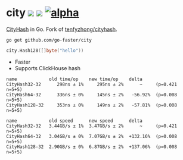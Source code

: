 # city [![](https://img.shields.io/badge/go-pkg-00ADD8)](https://pkg.go.dev/github.com/go-faster/city#section-documentation) [![](https://img.shields.io/codecov/c/github/go-faster/city?label=cover)](https://codecov.io/gh/go-faster/city) [![alpha](https://img.shields.io/badge/-alpha-orange)](https://go-faster.org/docs/projects/status#alpha)
[CityHash](https://github.com/google/cityhash) in Go. Fork of [tenfyzhong/cityhash](https://github.com/tenfyzhong/cityhash).

```console
go get github.com/go-faster/city
```

```go
city.Hash128([]byte("hello"))
```

* Faster
* Supports ClickHouse hash

```
name            old time/op    new time/op    delta
CityHash32-32      298ns ± 1%     295ns ± 2%      ~     (p=0.421 n=5+5)
CityHash64-32      336ns ± 0%     145ns ± 2%   -56.92%  (p=0.008 n=5+5)
CityHash128-32     353ns ± 0%     149ns ± 2%   -57.81%  (p=0.008 n=5+5)

name            old speed      new speed      delta
CityHash32-32   3.44GB/s ± 1%  3.47GB/s ± 2%      ~     (p=0.421 n=5+5)
CityHash64-32   3.04GB/s ± 0%  7.07GB/s ± 2%  +132.16%  (p=0.008 n=5+5)
CityHash128-32  2.90GB/s ± 0%  6.87GB/s ± 2%  +137.06%  (p=0.008 n=5+5)
```
